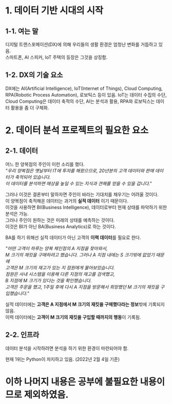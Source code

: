 # 1. 데이터 기반 시대의 시작
## 1-1. 여는 말
디지털 트랜스포메이션(DX)에 의해 우리들의 생활 환경은 엄청난 변화를 거듭하고 있음.     
스마트폰, AI 스피커, IoT 주택의 등장은 그것을 상징함.

## 1-2. DX의 기술 요소
DX에는 AI(Artificial Intelligence), IoT(Internet of Things), Cloud Computing, RPA(Robotic Process Automation), 로보틱스 등이 있음.
IoT는 데이터 수집의 수단, Cloud Computing은 데이터 축적의 수단, AI는 분석과 활용, RPA와 로보틱스는 데이터 활용을 좀 더 구체화.

# 2. 데이터 분석 프로젝트의 필요한 요소

## 2-1. 데이터
어느 한 양복점의 주인이 이런 소리를 했다.        
*"우리 양복점은 옛날부터 IT에 투자를 해왔으므로, 20년분의 고객 데이터와 판매 데이터가 축적되어 있습니다.     
이 데이터를 분석하면 매상을 높일 수 있는 지식과 견해를 얻을 수 있을 겁니다."*     

그러나 이것은 결론부터 말하자면 주인이 바라는 기대치를 채우기는 어려울 것이다.      
이 양복점이 축적해온 데이터는 과거의 **실적 데이터** 이기 때문이다.    
이것을 사용하면 BI(Business Intelligence), 데이터로부터 현재 상태를 파악하기 위한 분석은 가능.     
그러나 주인이 원하는 것은 미래의 상태를 예측하는 것이다.     
이것은 BI가 아닌 BA(Business Analytics)로 하는 것이다.      
          
BA를 하기 위해선 실적 데이터가 아닌 고객의 **이력 데이터**를 필요로 한다.     

*"어떤 고객이 하루는 양복 체인점의 A 지점을 찾아와서,        
M 크기의 재킷을 구매하려고 했습니다. 그러나 A 지점 내에는 S 크기밖에 없었기 때문에           
고객은 M 크기의 재고가 있는 지 점원에게 물어보았습니다.        
점원은 사내 시스템을 이용해 다른 지점의 재고를 검색했고,        
B 지점에 M 크기가 있다는 것을 확인했습니다.    
고객은 주문을 했고, 1주일 후에 다시 A 지점을 방문해서 희망했던 M 크기의 재킷을 구입했습니다."*   

실적 데이터에는 **고객은 A 지점에서 M 크기의 재킷을 구매했다라는 정보**밖에 기록되지 않음.      
이력 데이터에는 **고객이 M 크기의 재킷을 구입할 때까지의 행동**이 기록됨.

## 2-2. 인프라
데이터 분석을 시작하려면 분석을 하기 위한 환경이 마련되어야 함.    

현재 1위는 Python이 차지하고 있음. (2022년 2월 4일 기준)


# 이하 나머지 내용은 공부에 불필요한 내용이므로 제외하였음.
